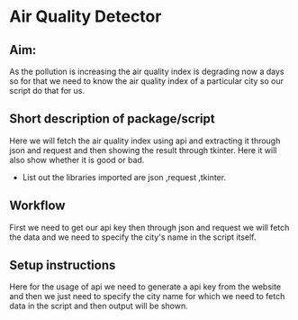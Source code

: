 # Air Quality Detector

## Aim:
As the pollution is increasing the air quality index is degrading now a days so for that we need to know the air quality index of a particular city so our script do that for us.

## Short description of package/script
Here we will fetch the air quality index using api and extracting it through json and request and then showing the result through tkinter. Here it will also show whether it is good or bad.
- List out the libraries imported are json ,request ,tkinter.

## Workflow
First we need to get our api key then through json and request we will fetch the data and we need to specify the city's name in the script itself.

## Setup instructions
Here for the usage of api we need to generate a api key from the website and then we just need to specify the city name for which we need to fetch data in the script and then output will be shown.
